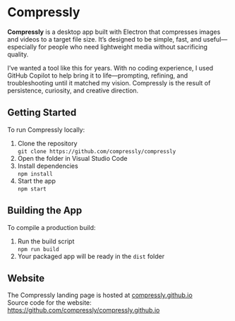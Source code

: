 # Compressly

**Compressly** is a desktop app built with Electron that compresses images and videos to a target file size. It’s designed to be simple, fast, and useful—especially for people who need lightweight media without sacrificing quality.

I’ve wanted a tool like this for years. With no coding experience, I used GitHub Copilot to help bring it to life—prompting, refining, and troubleshooting until it matched my vision. Compressly is the result of persistence, curiosity, and creative direction.

## Getting Started

To run Compressly locally:

1. Clone the repository  
   `git clone https://github.com/compressly/compressly`
2. Open the folder in Visual Studio Code
3. Install dependencies  
   `npm install`
4. Start the app  
   `npm start`

## Building the App

To compile a production build:

1. Run the build script  
   `npm run build`
2. Your packaged app will be ready in the `dist` folder

## Website

The Compressly landing page is hosted at [compressly.github.io](https://compressly.github.io)  
Source code for the website: https://github.com/compressly/compressly.github.io
